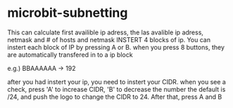 # microbit-subnetting
This can calculate first availible ip adress, the las avalible ip adress, netmask and # of hosts and netmask
INSTERT 4 blocks of ip. You can instert each block of IP by pressing A or B. when you press 8 buttons, 
they are automatically transfered in to a ip block

e.g.) BBAAAAAA -> 192

after you had instert your ip, you need to instert your CIDR.
when you see a check, press 'A' to increase CIDR, 'B' to decrease the number
the default is /24, and push the logo to change the CIDR to 24. After that,
press A and B 
